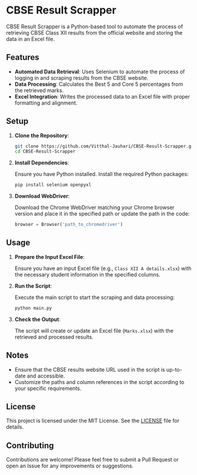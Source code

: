 # CBSE Result Scrapper

CBSE Result Scrapper is a Python-based tool to automate the process of retrieving CBSE Class XII results from the official website and storing the data in an Excel file. 

## Features

- **Automated Data Retrieval**: Uses Selenium to automate the process of logging in and scraping results from the CBSE website.
- **Data Processing**: Calculates the Best 5 and Core 5 percentages from the retrieved marks.
- **Excel Integration**: Writes the processed data to an Excel file with proper formatting and alignment.

## Setup

1. **Clone the Repository**:

    ```sh
    git clone https://github.com/Vitthal-Jauhari/CBSE-Result-Scrapper.git
    cd CBSE-Result-Scrapper
    ```

2. **Install Dependencies**:

    Ensure you have Python installed. Install the required Python packages:

    ```sh
    pip install selenium openpyxl
    ```

3. **Download WebDriver**:

    Download the Chrome WebDriver matching your Chrome browser version and place it in the specified path or update the path in the code:

    ```python
    browser = Browser('path_to_chromedriver')
    ```

## Usage

1. **Prepare the Input Excel File**:

    Ensure you have an input Excel file (e.g., `Class XII A details.xlsx`) with the necessary student information in the specified columns.

2. **Run the Script**:

    Execute the main script to start the scraping and data processing:

    ```sh
    python main.py
    ```

3. **Check the Output**:

    The script will create or update an Excel file (`Marks.xlsx`) with the retrieved and processed results.

## Notes

- Ensure that the CBSE results website URL used in the script is up-to-date and accessible.
- Customize the paths and column references in the script according to your specific requirements.

## License

This project is licensed under the MIT License. See the [LICENSE](LICENSE) file for details.

## Contributing

Contributions are welcome! Please feel free to submit a Pull Request or open an Issue for any improvements or suggestions.
